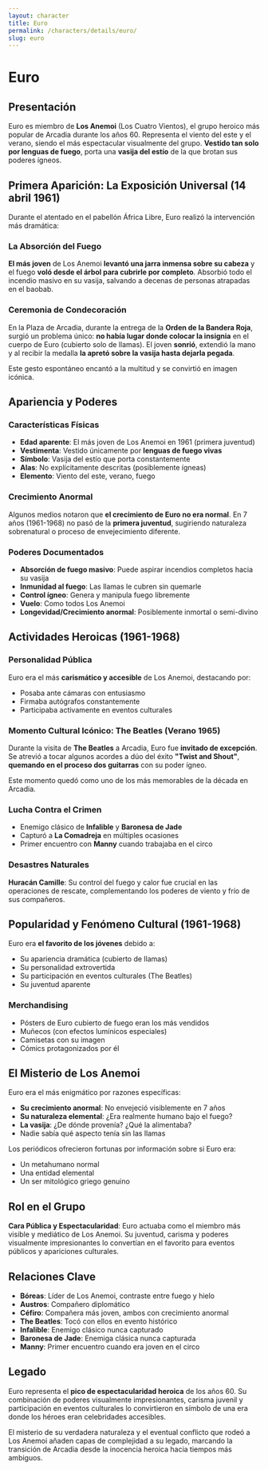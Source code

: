 ```yaml
---
layout: character
title: Euro
permalink: /characters/details/euro/
slug: euro
---
```


# Euro

## Presentación

Euro es miembro de **Los Anemoi** (Los Cuatro Vientos), el grupo heroico más popular de Arcadia durante los años 60. Representa el viento del este y el verano, siendo el más espectacular visualmente del grupo. **Vestido tan solo por lenguas de fuego**, porta una **vasija del estío** de la que brotan sus poderes ígneos.

## Primera Aparición: La Exposición Universal (14 abril 1961)

Durante el atentado en el pabellón África Libre, Euro realizó la intervención más dramática:

### La Absorción del Fuego
**El más joven** de Los Anemoi **levantó una jarra inmensa sobre su cabeza** y el fuego **voló desde el árbol para cubrirle por completo**. Absorbió todo el incendio masivo en su vasija, salvando a decenas de personas atrapadas en el baobab.

### Ceremonia de Condecoración
En la Plaza de Arcadia, durante la entrega de la **Orden de la Bandera Roja**, surgió un problema único: **no había lugar donde colocar la insignia** en el cuerpo de Euro (cubierto solo de llamas). El joven **sonrió**, extendió la mano y al recibir la medalla **la apretó sobre la vasija hasta dejarla pegada**.

Este gesto espontáneo encantó a la multitud y se convirtió en imagen icónica.

## Apariencia y Poderes

### Características Físicas
- **Edad aparente**: El más joven de Los Anemoi en 1961 (primera juventud)
- **Vestimenta**: Vestido únicamente por **lenguas de fuego vivas**
- **Símbolo**: Vasija del estío que porta constantemente
- **Alas**: No explícitamente descritas (posiblemente ígneas)
- **Elemento**: Viento del este, verano, fuego

### Crecimiento Anormal
Algunos medios notaron que **el crecimiento de Euro no era normal**. En 7 años (1961-1968) no pasó de la **primera juventud**, sugiriendo naturaleza sobrenatural o proceso de envejecimiento diferente.

### Poderes Documentados
- **Absorción de fuego masivo**: Puede aspirar incendios completos hacia su vasija
- **Inmunidad al fuego**: Las llamas le cubren sin quemarle
- **Control ígneo**: Genera y manipula fuego libremente
- **Vuelo**: Como todos Los Anemoi
- **Longevidad/Crecimiento anormal**: Posiblemente inmortal o semi-divino

## Actividades Heroicas (1961-1968)

### Personalidad Pública
Euro era el más **carismático y accesible** de Los Anemoi, destacando por:
- Posaba ante cámaras con entusiasmo
- Firmaba autógrafos constantemente
- Participaba activamente en eventos culturales

### Momento Cultural Icónico: The Beatles (Verano 1965)
Durante la visita de **The Beatles** a Arcadia, Euro fue **invitado de excepción**. Se atrevió a tocar algunos acordes a dúo del éxito **"Twist and Shout"**, **quemando en el proceso dos guitarras** con su poder ígneo.

Este momento quedó como uno de los más memorables de la década en Arcadia.

### Lucha Contra el Crimen
- Enemigo clásico de **Infalible** y **Baronesa de Jade**
- Capturó a **La Comadreja** en múltiples ocasiones
- Primer encuentro con **Manny** cuando trabajaba en el circo

### Desastres Naturales
**Huracán Camille**: Su control del fuego y calor fue crucial en las operaciones de rescate, complementando los poderes de viento y frío de sus compañeros.

## Popularidad y Fenómeno Cultural (1961-1968)

Euro era **el favorito de los jóvenes** debido a:
- Su apariencia dramática (cubierto de llamas)
- Su personalidad extrovertida
- Su participación en eventos culturales (The Beatles)
- Su juventud aparente

### Merchandising
- Pósters de Euro cubierto de fuego eran los más vendidos
- Muñecos (con efectos lumínicos especiales)
- Camisetas con su imagen
- Cómics protagonizados por él

## El Misterio de Los Anemoi

Euro era el más enigmático por razones específicas:
- **Su crecimiento anormal**: No envejeció visiblemente en 7 años
- **Su naturaleza elemental**: ¿Era realmente humano bajo el fuego?
- **La vasija**: ¿De dónde provenía? ¿Qué la alimentaba?
- Nadie sabía qué aspecto tenía sin las llamas

Los periódicos ofrecieron fortunas por información sobre si Euro era:
- Un metahumano normal
- Una entidad elemental
- Un ser mitológico griego genuino

## Rol en el Grupo

**Cara Pública y Espectacularidad**: Euro actuaba como el miembro más visible y mediático de Los Anemoi. Su juventud, carisma y poderes visualmente impresionantes lo convertían en el favorito para eventos públicos y apariciones culturales.

## Relaciones Clave
- **Bóreas**: Líder de Los Anemoi, contraste entre fuego y hielo
- **Austros**: Compañero diplomático
- **Céfiro**: Compañera más joven, ambos con crecimiento anormal
- **The Beatles**: Tocó con ellos en evento histórico
- **Infalible**: Enemigo clásico nunca capturado
- **Baronesa de Jade**: Enemiga clásica nunca capturada
- **Manny**: Primer encuentro cuando era joven en el circo

## Legado

Euro representa el **pico de espectacularidad heroica** de los años 60. Su combinación de poderes visualmente impresionantes, carisma juvenil y participación en eventos culturales lo convirtieron en símbolo de una era donde los héroes eran celebridades accesibles.

El misterio de su verdadera naturaleza y el eventual conflicto que rodeó a Los Anemoi añaden capas de complejidad a su legado, marcando la transición de Arcadia desde la inocencia heroica hacia tiempos más ambiguos.
